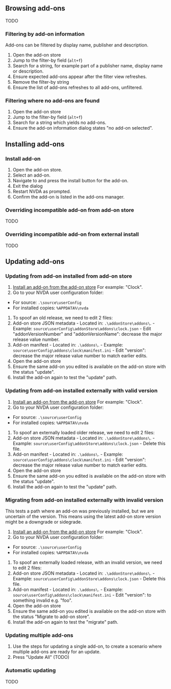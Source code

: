 
## Browsing add-ons
TODO

### Filtering by add-on information

Add-ons can be filtered by display name, publisher and description.

1. Open the add-on store
1. Jump to the filter-by field (`alt+f`)
1. Search for a string, for example part of a publisher name, display name or description.
1. Ensure expected add-ons appear after the filter view refreshes.
1. Remove the filter-by string
1. Ensure the list of add-ons refreshes to all add-ons, unfiltered.

### Filtering where no add-ons are found

1. Open the add-on store
1. Jump to the filter-by field (`alt+f`)
1. Search for a string which yields no add-ons.
1. Ensure the add-on information dialog  states "no add-on selected".


## Installing add-ons

### Install add-on
1. Open the add-on store.
1. Select an add-on.
1. Navigate to and press the install button for the add-on.
1. Exit the dialog
1. Restart NVDA as prompted.
1. Confirm the add-on is listed in the add-ons manager.

### Overriding incompatible add-on from add-on store
TODO

### Overriding incompatible add-on from external install
TODO


## Updating add-ons

### Updating from add-on installed from add-on store
1. [Install an add-on from the add-on store](#install-add-on)
For example: "Clock".
1. Go to your NVDA user configuration folder:
  - For source: `.\source\userConfig`
  - For installed copies: `%APPDATA%\nvda`
1. To spoof an old release, we need to edit 2 files:
  1. Add-on store JSON metadata
    - Located in: `.\addonStore\addons\`.
    - Example: `source\userConfig\addonStore\addons\clock.json`
    - Edit "addonVersionNumber" and "addonVersionName": decrease the major release value number.
  1. Add-on manifest
    - Located in: `.\addons\`.
    - Example: `source\userConfig\addons\clock\manifest.ini`
    - Edit "version": decrease the major release value number to match earlier edits.
1. Open the add-on store
1. Ensure the same add-on you edited is available on the add-on store with the status "update".
1. Install the add-on again to test the "update" path.

### Updating from add-on installed externally with valid version
1. [Install an add-on from the add-on store](#install-add-on)
For example: "Clock".
1. Go to your NVDA user configuration folder:
  - For source: `.\source\userConfig`
  - For installed copies: `%APPDATA%\nvda`
1. To spoof an externally loaded older release, we need to edit 2 files:
  1. Add-on store JSON metadata
    - Located in: `.\addonStore\addons\`.
    - Example: `source\userConfig\addonStore\addons\clock.json`
    - Delete this file.
  1. Add-on manifest
    - Located in: `.\addons\`.
    - Example: `source\userConfig\addons\clock\manifest.ini`
    - Edit "version": decrease the major release value number to match earlier edits.
1. Open the add-on store
1. Ensure the same add-on you edited is available on the add-on store with the status "update".
1. Install the add-on again to test the "update" path.

### Migrating from add-on installed externally with invalid version
This tests a path where an add-on was previously installed, but we are uncertain of the version.
This means using the latest add-on store version might be a downgrade or sidegrade.

1. [Install an add-on from the add-on store](#install-add-on)
For example: "Clock".
1. Go to your NVDA user configuration folder:
  - For source: `.\source\userConfig`
  - For installed copies: `%APPDATA%\nvda`
1. To spoof an externally loaded release, with an invalid version, we need to edit 2 files:
  1. Add-on store JSON metadata
    - Located in: `.\addonStore\addons\`.
    - Example: `source\userConfig\addonStore\addons\clock.json`
    - Delete this file.
  1. Add-on manifest
    - Located in: `.\addons\`.
    - Example: `source\userConfig\addons\clock\manifest.ini`
    - Edit "version": to something invalid e.g. "foo".
1. Open the add-on store
1. Ensure the same add-on you edited is available on the add-on store with the status "Migrate to add-on store".
1. Install the add-on again to test the "migrate" path.

### Updating multiple add-ons
1. Use the steps for updating a single add-on, to create a scenario where multiple add-ons are ready for an update.
1. Press "Update All" (TODO)

### Automatic updating
TODO

